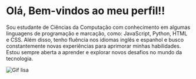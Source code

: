 # Olá, Bem-vindos ao meu perfil!!

Sou estudante de Ciências da Computação com conhecimento em algumas linguagens de programação e marcação, como: JavaScript, Python, HTML e CSS. Além disso, tenho fluência nos idiomas inglês e espanhol e busco constantemente novas experiências para aprimorar minhas habilidades. Estou sempre aberta a aprender e explorar novos desafios no mundo da tecnologia.

![Gif lisa](https://i.giphy.com/media/v1.Y2lkPTc5MGI3NjExN3Z0Mm5kZDY2NDR2MHBteWljZHI5aGY1MGdqZXRnOGFxMDJ6bDluMSZlcD12MV9pbnRlcm5hbF9naWZfYnlfaWQmY3Q9Zw/3orieUvelLUTNvcESs/giphy.gif)
